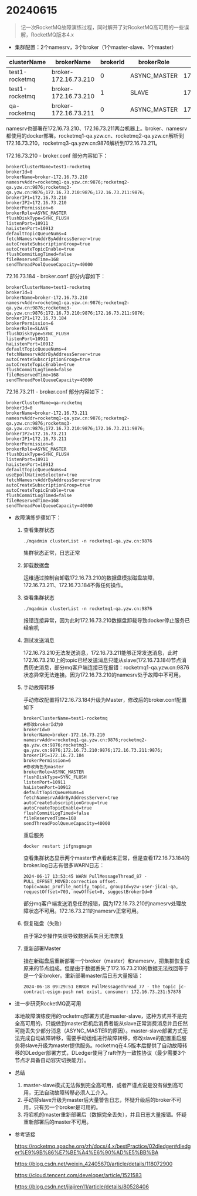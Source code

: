 # 20240615

> 记一次RocketMQ故障演练过程，同时解开了对RcoketMQ高可用的一些误解，RocketMQ版本4.x

- 集群配置：2个namesrv，3个broker（1个master-slave、1个master）

| clusterName    | brokerName           | brokerId | brokerRole   | IP            |
| :------------- | -------------------- | -------- | ------------ | ------------- |
| test1-rocketmq | broker-172.16.73.210 | 0        | ASYNC_MASTER | 172.16.73.210 |
| test1-rocketmq | broker-172.16.73.210 | 1        | SLAVE        | 172.16.73.184 |
| qa-rocketmq    | broker-172.16.73.211 | 0        | ASYNC_MASTER | 172.16.73.211 |

  namesrv也部署在172.16.73.210、172.16.73.211两台机器上。broker、namesrv都使用的docker部署。rocketmq1-qa.yzw.cn、rocketmq2-qa.yzw.cn解析到172.16.73.210，rocketmq3-qa.yzw.cn:9876解析到172.16.73.211。

  172.16.73.210 - broker.conf 部分内容如下：

  ```properties
  brokerClusterName=test1-rocketmq
  brokerId=0
  brokerName=broker-172.16.73.210
  namesrvAddr=rocketmq1-qa.yzw.cn:9876;rocketmq2-qa.yzw.cn:9876;rocketmq3-qa.yzw.cn:9876;172.16.73.210:9876;172.16.73.211:9876;
  brokerIP1=172.16.73.210
  brokerIP2=172.16.73.210
  brokerPermission=6
  brokerRole=ASYNC_MASTER
  flushDiskType=SYNC_FLUSH
  listenPort=10911
  haListenPort=10912
  defaultTopicQueueNums=4
  fetchNamesrvAddrByAddressServer=true
  autoCreateSubscriptionGroup=true
  autoCreateTopicEnable=true
  flushCommitLogTimed=false
  fileReservedTime=168
  sendThreadPoolQueueCapacity=40000
  ```

  72.16.73.184 - broker.conf 部分内容如下：

  ```properties
  brokerClusterName=test1-rocketmq
  brokerId=1
  brokerName=broker-172.16.73.210
  namesrvAddr=rocketmq1-qa.yzw.cn:9876;rocketmq2-qa.yzw.cn:9876;rocketmq3-qa.yzw.cn:9876;172.16.73.210:9876;172.16.73.211:9876;
  brokerIP1=172.16.73.184
  brokerPermission=6
  brokerRole=SLAVE
  flushDiskType=SYNC_FLUSH
  listenPort=10911
  haListenPort=10912
  defaultTopicQueueNums=4
  fetchNamesrvAddrByAddressServer=true
  autoCreateSubscriptionGroup=true
  autoCreateTopicEnable=true
  flushCommitLogTimed=false
  fileReservedTime=168
  sendThreadPoolQueueCapacity=40000
  ```

  72.16.73.211 - broker.conf 部分内容如下：

  ```properties
  brokerClusterName=qa-rocketmq
  brokerId=0
  brokerName=broker-172.16.73.211
  namesrvAddr=rocketmq1-qa.yzw.cn:9876;rocketmq2-qa.yzw.cn:9876;rocketmq3-qa.yzw.cn:9876;172.16.73.210:9876;172.16.73.211:9876;
  brokerIP2=172.16.73.211
  brokerIP1=172.16.73.211
  brokerPermission=6
  brokerRole=ASYNC_MASTER
  flushDiskType=SYNC_FLUSH
  listenPort=10911
  haListenPort=10912
  defaultTopicQueueNums=4
  useEpollNativeSelector=true
  fetchNamesrvAddrByAddressServer=true
  autoCreateSubscriptionGroup=true
  autoCreateTopicEnable=true
  flushCommitLogTimed=false
  fileReservedTime=168
  sendThreadPoolQueueCapacity=40000
  ```

- 故障演练步骤如下：

    1. 查看集群状态

       ```shell
       ./mqadmin clusterList -n rocketmq1-qa.yzw.cn:9876
       ```

       集群状态正常，日志正常

    2. 卸载数据盘

       运维通过控制台卸载172.16.73.210的数据盘模拟磁盘故障，172.16.73.211、172.16.73.184不做任何操作。

    3. 查看集群状态

       ```shell
       ./mqadmin clusterList -n rocketmq1-qa.yzw.cn:9876
       ```

       报错连接异常，因为此时172.16.73.210数据盘卸载导致docker停止服务已经宕机

    4. 测试发送消息

       172.16.73.210无法发送消息，172.16.73.211能够正常发送消息，此时172.16.73.210上的topic已经发送消息只能从slave(172.16.73.184)节点消费历史消息，部分mq客户端连接已在报错：rocketmq1-qa.yzw.cn:9876状态异常无法连接。因为172.16.73.210的namesrv处于故障中不可用。

    5. 手动故障转移

       手动修改配置将172.16.73.184升级为Master，修改后的broker.conf配置如下

       ```properties
       brokerClusterName=test1-rocketmq
       #修改brokerId为0
       brokerId=0
       brokerName=broker-172.16.73.210
       namesrvAddr=rocketmq1-qa.yzw.cn:9876;rocketmq2-qa.yzw.cn:9876;rocketmq3-qa.yzw.cn:9876;172.16.73.210:9876;172.16.73.211:9876;
       brokerIP1=172.16.73.184
       brokerPermission=6
       #修改角色为master
       brokerRole=ASYNC_MASTER
       flushDiskType=SYNC_FLUSH
       listenPort=10911
       haListenPort=10912
       defaultTopicQueueNums=4
       fetchNamesrvAddrByAddressServer=true
       autoCreateSubscriptionGroup=true
       autoCreateTopicEnable=true
       flushCommitLogTimed=false
       fileReservedTime=168
       sendThreadPoolQueueCapacity=40000
       ```

       重启服务

       ```shell
       docker restart jifgnsgmagm
       ```

       查看集群状态显示两个master节点看起来正常，但是查看172.16.73.184的broker.log日志有很多WARN日志：

       ```turtle
       2024-06-17 13:53:45 WARN PullMessageThread_87 - PULL_OFFSET_MOVED:correction offset. topic=auac_profile_notify_topic, groupId=yzw-user-jicai-qa, requestOffset=703, newOffset=0, suggestBrokerId=0
       ```

       部分mq客户端发送消息任然报错，因为172.16.73.210的namesrv处理故障状态不可用。172.16.73.211的namesrv正常可用。

    6. 恢复磁盘（失败）

       由于第2步操作失误导致数据丢失且无法恢复

    7. 重新部署Master

       挂在新磁盘后重新部署一个broker（master）和namesrv，把集群恢复成原来的节点组成。但是由于数据丢失了172.16.73.210的数据无法找回等于是一个新broker。重新部署master后日志大量报错：

       ```turtle
       2024-06-18 09:29:51 ERROR PullMessageThread_77 - the topic jc-contract-esign-push not exist, consumer: 172.16.73.231:57878
       ```

- 进一步研究RocketMQ高可用

  本地故障演练使用的rocketmq部署方式是master-slave，这种方式并不是完全高可用的，只能做到master宕机后消费者能从slave正常消费消息并且任然可能丢失少部分消息（ASYNC_MASTER的原因）。master-slave部署方式无法完成自动故障转移，需要手动运维进行故障转移，修改slave的配置重启服务将slave升级为master提供服务。rocketmq在4.5版本后提供了自动故障转移的DLedger部署方式，DLedger使用了raft作为一致性协议（最少需要3个节点才具备自动容灾切换能力）。

- 总结

    1. master-slave模式无法做到完全高可用，或者严谨点说是没有做到高可用，无法自动故障转移必须人工介入。
    2. 手动将slave升级为master后大量警告日志，怀疑升级后的broker不可用，只有另一个broker是可用的。
    3. 将宕机的master重新部署后（数据完全丢失），并且日志大量报错。怀疑重新部署后的master不可用。

- 参考链接

  https://rocketmq.apache.org/zh/docs/4.x/bestPractice/02dledger#dledger%E9%9B%86%E7%BE%A4%E6%90%AD%E5%BB%BA

  https://blog.csdn.net/weixin_42405670/article/details/118072900

  https://cloud.tencent.com/developer/article/1521583

  https://blog.csdn.net/jiajiren11/article/details/80528406

